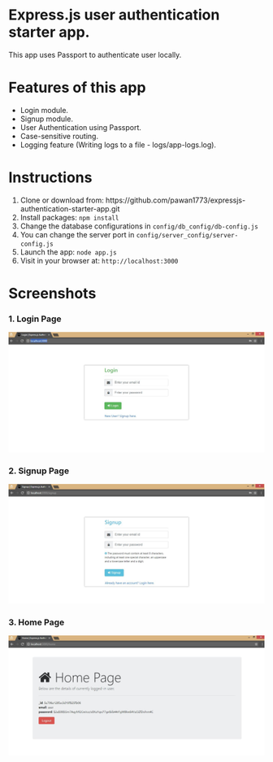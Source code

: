 <h1> Express.js user authentication starter app.</h1>

<p> This app uses Passport to authenticate user locally. </p>

<h1> Features of this app </h1>
<ul>
<li>Login module.</li>
<li>Signup module.</li>
<li>User Authentication using Passport.</li>
<li>Case-sensitive routing.</li>
<li>Logging feature (Writing logs to a file - logs/app-logs.log).</li>
</ul>

<h1>Instructions </h1>

<ol>
<li>Clone or download from: https://github.com/pawan1773/expressjs-authentication-starter-app.git</li>
<li>Install packages: <code>npm install</code></li>
<li>Change the database configurations in <code>config/db_config/db-config.js</code></li>
<li>You can change the server port in <code>config/server_config/server-config.js</code></li>
<li>Launch the app: <code>node app.js</code></li>
<li>Visit in your browser at: <code>http://localhost:3000</code></li>
</ol>

<h1>Screenshots</h1>

<h3>1. Login Page</h3>

![alt tag](https://github.com/pawan1773/expressjs-authentication-starter-app/blob/master/login.JPG)

<h3>2. Signup Page</h3>

![alt tag](https://github.com/pawan1773/expressjs-authentication-starter-app/blob/master/scr-sign-up.JPG)

<h3>3. Home Page</h3>

![alt tag](https://github.com/pawan1773/expressjs-authentication-starter-app/blob/master/home.JPG)
